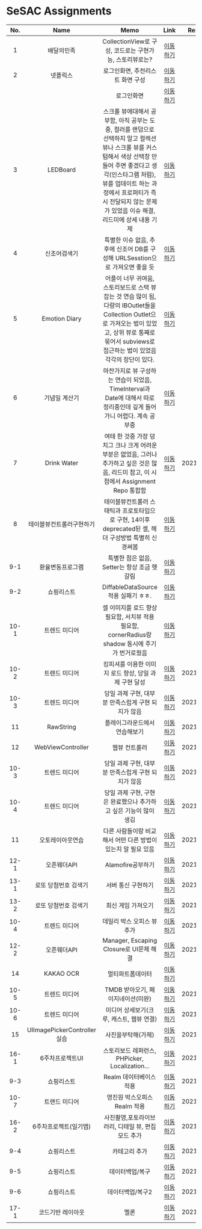 # SeSAC Assignments

|No.|Name|Memo|Link|Release|
|:-:|:-:|:-:|:-:|:-:|
|1|배달의민족|CollectionView로 구성, 코드로는 구현가능, 스토리뷰로는?|[이동하기](https://github.com/urijan44/SSAC-Task/blob/master/0928/Assignment.md)||
|2|넷플릭스|로그인화면, 추천리스트 화면 구성|[이동하기](https://github.com/urijan44/SSAC-Task/blob/master/0928/Assignment.md)||
|||로그인화면|[이동하기](https://github.com/urijan44/SSAC-Task/blob/master/0930/Assignment.md)||
|3|LEDBoard|스크롤 뷰에대해서 공부함, 아직 공부는 도중, 컬러를 랜덤으로 선택하지 말고 컬렉션 뷰나 스크롤 뷰를 커스텀해서 색상 선택창 만들어 주면 좋겠다고 생각(인스타그램 처럼), 뷰를 업데이트 하는 과정에서 프로퍼티가 즉시 전달되지 않는 문제가 있었음 이슈 해결, 리드미에 상세 내용 기제|[이동하기](https://github.com/urijan44/SSAC-Task/blob/master/1001/LEDBoard.md)||
|4|신조어검색기|특별한 이슈 없음, 추후에 신조어 DB를 구성해 URLSesstion으로 가져오면 좋을 듯|[이동하기](https://github.com/urijan44/SSAC-Task/blob/master/1001/%EC%8B%A0%EC%A1%B0%EC%96%B4%EA%B2%80%EC%83%89%EA%B8%B0/%EC%8B%A0%EC%A1%B0%EC%96%B4%EA%B2%80%EC%83%89%EA%B8%B0.md)||
|5|Emotion Diary|어플이 너무 귀여움, 스토리보드로 스택 뷰 잡는 것 연습 많이 됨, 다량의 IBOutlet들을 Collection Outlet으로 가져오는 법이 있었고, 상위 뷰로 통째로 묶어서 subviews로 접근하는 법이 있었음 각각의 장단이 있다.|[이동하기](EmotionDiary/README.md)
|6|기념일 계산기|마찬가지로 뷰 구성하는 연습이 되었음, TimeInterval과 Date에 대해서 따로 정리중인데 깊게 들어가니 어렵다. 계속 공부중|[이동하기](AnniversaryCounter/README.md)|
|7|Drink Water|여태 한 것중 가장 덩치그 크나 크게 어려운 부분은 없었음, 그러나 추가하고 싶은 것은 많음, 리드미 참고, 이 시점에서 Assignment Repo 통합함|[이동하기](DrinkWater/README.md)|2021/10/19|
|8|테이블뷰컨트롤러구현하기|테이블뷰컨트롤러 스태틱과 프로토타입으로 구현, 14이후 deprecated된 셀, 헤더 구성방법 특별히 신경써봄|[이동하기](MyChecklist/README.md)|
|9-1|환율변동프로그램|특별한 점은 없음, Setter는 항상 조금 헷갈림|[이동하기](ExchangeProgram/README.md)|
|9-2|쇼핑리스트|DiffableDataSource 적용 실패기 ㅎㅎ.|[이동하기](ShoppingList/README_v1.md)|
|10-1|트렌드 미디어|셀 이미지를 로드 향상 필요함, 서치뷰 적용 필요함, cornerRadius랑 shadow 동시에 주기가 번거로웠음|[이동하기](TrendMedia/1017README.md)|
|10-2|트렌드 미디어|킹피셔를 이용한 이미지 로드 향상, 당일 과제 구현 달성|[이동하기](TrendMedia/1018README.md)|2021/10/19|
|10-3|트렌드 미디어|당일 과제 구현, 대부분 만족스럽게 구현 되지가 않음|[이동하기](TrendMedia/README.md)|2021/10/20|
|11|RawString|플레이그라운드에서 연습해보기|[이동하기](RawStringPractice.playground/README.md)|2021/10/20|
|12|WebViewController|웹뷰 컨트롤러|[이동하기](WebViewController/README.md)|2021/10/20|
|10-3|트렌드 미디어|당일 과제 구현, 대부분 만족스럽게 구현 되지가 않음|[이동하기](TrendMedia/1019README.md)|2021/10/20|
|10-4|트렌드 미디어|당일 과제 구현, 구현은 완료했으나 추가하고 싶은 기능이 많이 생김|[이동하기](TrendMedia/1020README.md)|2021/10/21|
|11|오토레이아웃연습|다른 사람들이랑 비교해서 어떤 다른 방법이 있는지 알 필요 있음|[이동하기](AutolayoutPractice/README.md)|2021/10/25|
|12-1|오픈웨더API|Alamofire공부하기|[이동하기](HeyWeather/README.md)|2021/10/25|
|13-1|로또 당첨번호 검색기|서버 통신 구현하기|[이동하기](Lottery/README.md)|2021/10/26|
|13-2|로또 당첨번호 검색기|최신 게임 가져오기|[이동하기](Lottery/README.md)|2021/10/26|
|10-4|트렌드 미디어|데일리 박스 오피스 뷰 추가|[이동하기](TrendMedia/1027README.md)|2021/10/27|
|12-2|오픈웨더API|Manager, Escaping Closure로 UI문제 해결|[이동하기](HeyWeather/README.md)|2021/10/27|
|14|KAKAO OCR|멀티파트폼데이터|[이동하기](KakaoOCR/README.md)
|10-5|트렌드 미디어|TMDB 받아오기, 페이지네이션(미완)|[이동하기](TrendMedia/1028README.md)|2021/10/28|
|10-6|트렌드 미디어|미디어 상세보기(크루, 캐스트, 웹뷰 연결)|[이동하기](TrendMedia/README.md)|2021/10/29|
|15|UIImagePickerController실습|사진을부탁해(가제)|[이동하기](https://github.com/urijan44/OnePhoto/blob/master/README.md)|2021/10/31|
|16-1|6주차프로젝트UI|스토리보드 레퍼런스, PHPicker, Localization...|[이동하기](SeSAC6WEEK/README_v1.md)|2021/11/02|
|9-3|쇼핑리스트|Realm 데이터베이스 적용|[이동하기](ShoppingList/README_v2.md)|2021/11/02|
|10-7|트랜드 미디어|영진원 박스오피스 Realm 적용|[이동하기](TrendMedia/README.md)|2021/11/03|
|16-2|6주차프로젝트(일기앱)|사진촬영,포토라이브러리, 디테일 뷰, 편집 모드 추가|[이동하기](SeSAC6WEEK/README_v2.md)|2021/11/03|
|9-4|쇼핑리스트|카테고리 추가|[이동하기](ShoppingList/README_v3.md)|2021/11/03|
|9-5|쇼핑리스트|데이터백업/복구|[이동하기](ShoppingList/README_v4.md)|2021/11/04|
|9-6|쇼핑리스트|데이터백업/복구2|[이동하기](ShoppingList/README_v5.md)|2021/11/07|
|17-1|코드기반 레이아웃|멜론|[이동하기](CodeBaseLayout/README_v1.md)|2021/12/14|